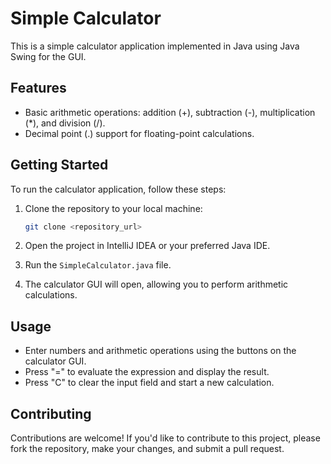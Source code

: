 # Simple Calculator

This is a simple calculator application implemented in Java using Java Swing for the GUI.

## Features

- Basic arithmetic operations: addition (+), subtraction (-), multiplication (*), and division (/).
- Decimal point (.) support for floating-point calculations.

## Getting Started

To run the calculator application, follow these steps:

1. Clone the repository to your local machine:
   ```bash
   git clone <repository_url>
   
2. Open the project in IntelliJ IDEA or your preferred Java IDE.

3. Run the `SimpleCalculator.java` file.

4. The calculator GUI will open, allowing you to perform arithmetic calculations.

## Usage

- Enter numbers and arithmetic operations using the buttons on the calculator GUI.
- Press "=" to evaluate the expression and display the result.
- Press "C" to clear the input field and start a new calculation.

## Contributing

Contributions are welcome! If you'd like to contribute to this project, please fork the repository, make your changes, and submit a pull request.
